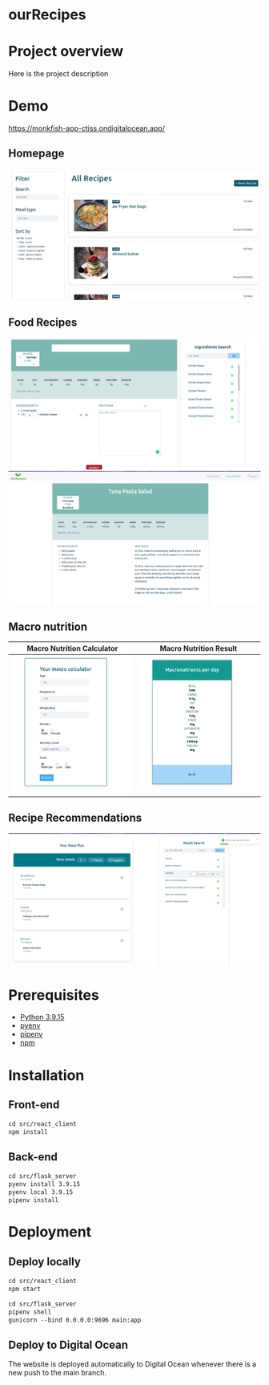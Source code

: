 # ourRecipes

# Project overview

Here is the project description

# Demo

https://monkfish-app-ctiss.ondigitalocean.app/

## Homepage

![Alt text](images/homepage.png)

## Food Recipes

![Alt text](images/modify_recipe.png)
![Alt text](images/recipe_info.png)

## Macro nutrition

|    Macro Nutrition Calculator    |    Macro Nutrition Result    |
| :------------------------------: | :--------------------------: |
| ![](images/macro_calculator.png) | ![](images/macro_result.png) |

## Recipe Recommendations

![Alt text](images/meal_planner.png)

# Prerequisites
* [Python 3.9.15](https://www.python.org/downloads/)
* [pyenv](https://github.com/pyenv/pyenv#installation)
* [pipenv](https://github.com/pypa/pipenv)
* [npm](https://docs.npmjs.com/downloading-and-installing-node-js-and-npm)

# Installation

## Front-end

```
cd src/react_client
npm install
```

## Back-end

```
cd src/flask_server
pyenv install 3.9.15
pyenv local 3.9.15
pipenv install
```

# Deployment

## Deploy locally

```
cd src/react_client
npm start
```

```
cd src/flask_server
pipenv shell
gunicorn --bind 0.0.0.0:9696 main:app
```

## Deploy to Digital Ocean
The website is deployed automatically to Digital Ocean whenever there is a new push to the main branch.